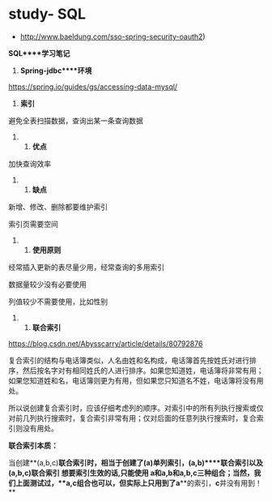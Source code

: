 # study- SQL #
- http://www.baeldung.com/sso-spring-security-oauth2)





**SQL****学习笔记**

1. **Spring-jdbc****环境**

https://spring.io/guides/gs/accessing-data-mysql/

1. **索引**

避免全表扫描数据，查询出某一条查询数据

1. 1. **优点**

加快查询效率

1. 1. **缺点**

新增、修改、删除都要维护索引

索引页需要空间

1. 1. **使用原则**

经常插入更新的表尽量少用，经常查询的多用索引

数据量较少没有必要使用

列值较少不需要使用，比如性别

1. 1. **联合索引**

https://blog.csdn.net/Abysscarry/article/details/80792876



复合索引的结构与电话簿类似，人名由姓和名构成，电话簿首先按姓氏对进行排序，然后按名字对有相同姓氏的人进行排序。如果您知道姓，电话簿将非常有用；如果您知道姓和名，电话簿则更为有用，但如果您只知道名不姓，电话簿将没有用处。



所以说创建复合索引时，应该仔细考虑列的顺序。对索引中的所有列执行搜索或仅对前几列执行搜索时，复合索引非常有用；仅对后面的任意列执行搜索时，复合索引则没有用处。



**联合索引本质：**

当创建**(a,b,c)****联合索引**时，相当于创建了**(a)****单列索引**，**(a,b)****联合索引**以及**(a,b,c)****联合索引** 
 想要索引生效的话,只能使用 a和a,b和a,b,c三种组合；当然，我们上面测试过，**a,c****组合也可以，但实际上只用到了****a****的索引，****c****并没有用到！** 